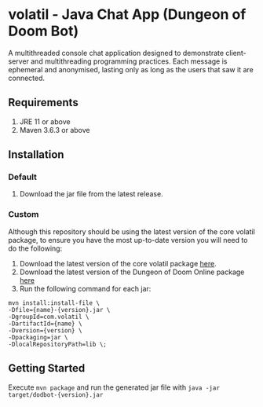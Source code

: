 # volatil - Java Chat App (Dungeon of Doom Bot)

A multithreaded console chat application designed to demonstrate client-server and multithreading programming practices. Each message is ephemeral and anonymised, lasting only as long as the users that saw it are connected.

## Requirements

1. JRE 11 or above
2. Maven 3.6.3 or above

## Installation

### Default

1. Download the jar file from the latest release.

### Custom

Although this repository should be using the latest version of the core volatil package, to ensure you have the most up-to-date version you will need to do the following:

1. Download the latest version of the core volatil package [here](https://github.com/bridges-wood/volatil-core/releases/latest).
2. Download the latest version of the Dungeon of Doom Online package [here](https://github.com/DoD-Online/releases/latest)
3. Run the following command for each jar:

```
mvn install:install-file \
-Dfile={name}-{version}.jar \
-DgroupId=com.volatil \
-DartifactId={name} \
-Dversion={version} \
-Dpackaging=jar \
-DlocalRepositoryPath=lib \;
```

## Getting Started

Execute `mvn package` and run the generated jar file with `java -jar target/dodbot-{version}.jar`
